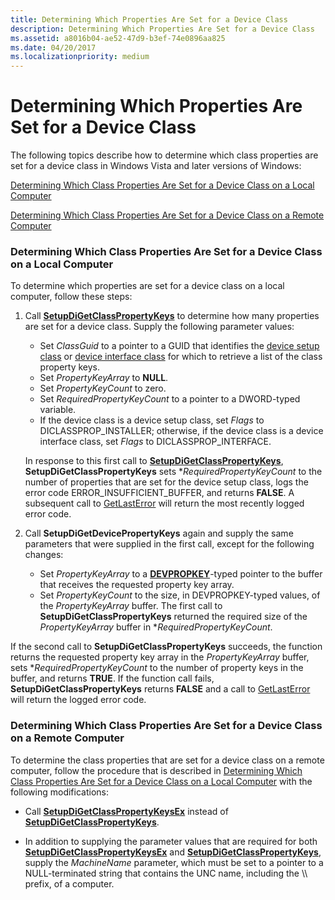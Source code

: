```yaml
---
title: Determining Which Properties Are Set for a Device Class
description: Determining Which Properties Are Set for a Device Class
ms.assetid: a8016b04-ae52-47d9-b3ef-74e0896aa825
ms.date: 04/20/2017
ms.localizationpriority: medium
---
```


# Determining Which Properties Are Set for a Device Class


The following topics describe how to determine which class properties are set for a device class in Windows Vista and later versions of Windows:

[Determining Which Class Properties Are Set for a Device Class on a Local Computer](#determining-which-class-properties-are-set-for-a-device-class-on-a-loc)

[Determining Which Class Properties Are Set for a Device Class on a Remote Computer](#determining-which-class-properties-are-set-for-a-device-class-on-a-rem)

### <a href="" id="determining-which-class-properties-are-set-for-a-device-class-on-a-loc"></a> Determining Which Class Properties Are Set for a Device Class on a Local Computer

To determine which properties are set for a device class on a local computer, follow these steps:

1.  Call [**SetupDiGetClassPropertyKeys**](/windows/win32/api/setupapi/nf-setupapi-setupdigetclasspropertykeys) to determine how many properties are set for a device class. Supply the following parameter values:

    -   Set *ClassGuid* to a pointer to a GUID that identifies the [device setup class](./overview-of-device-setup-classes.md) or [device interface class](./overview-of-device-interface-classes.md) for which to retrieve a list of the class property keys.
    -   Set *PropertyKeyArray* to **NULL**.
    -   Set *PropertyKeyCount* to zero.
    -   Set *RequiredPropertyKeyCount* to a pointer to a DWORD-typed variable.
    -   If the device class is a device setup class, set *Flags* to DICLASSPROP_INSTALLER; otherwise, if the device class is a device interface class, set *Flags* to DICLASSPROP_INTERFACE.

    In response to this first call to [**SetupDiGetClassPropertyKeys**](/windows/win32/api/setupapi/nf-setupapi-setupdigetclasspropertykeys), **SetupDiGetClassPropertyKeys** sets \**RequiredPropertyKeyCount* to the number of properties that are set for the device setup class, logs the error code ERROR_INSUFFICIENT_BUFFER, and returns **FALSE**. A subsequent call to [GetLastError](/windows/win32/api/errhandlingapi/nf-errhandlingapi-getlasterror) will return the most recently logged error code.

2.  Call **SetupDiGetDevicePropertyKeys** again and supply the same parameters that were supplied in the first call, except for the following changes:
    -   Set *PropertyKeyArray* to a [**DEVPROPKEY**](./devpropkey.md)-typed pointer to the buffer that receives the requested property key array.
    -   Set *PropertyKeyCount* to the size, in DEVPROPKEY-typed values, of the *PropertyKeyArray* buffer. The first call to **SetupDiGetClassPropertyKeys** returned the required size of the *PropertyKeyArray* buffer in \**RequiredPropertyKeyCount*.

If the second call to **SetupDiGetClassPropertyKeys** succeeds, the function returns the requested property key array in the *PropertyKeyArray* buffer, sets \**RequiredPropertyKeyCount* to the number of property keys in the buffer, and returns **TRUE**. If the function call fails, **SetupDiGetClassPropertyKeys** returns **FALSE** and a call to [GetLastError](/windows/win32/api/errhandlingapi/nf-errhandlingapi-getlasterror) will return the logged error code.

### <a href="" id="determining-which-class-properties-are-set-for-a-device-class-on-a-rem"></a> Determining Which Class Properties Are Set for a Device Class on a Remote Computer

To determine the class properties that are set for a device class on a remote computer, follow the procedure that is described in [Determining Which Class Properties Are Set for a Device Class on a Local Computer](#determining-which-class-properties-are-set-for-a-device-class-on-a-loc) with the following modifications:

-   Call [**SetupDiGetClassPropertyKeysEx**](/windows/win32/api/setupapi/nf-setupapi-setupdigetclasspropertykeysexw) instead of [**SetupDiGetClassPropertyKeys**](/windows/win32/api/setupapi/nf-setupapi-setupdigetclasspropertykeys).

-   In addition to supplying the parameter values that are required for both [**SetupDiGetClassPropertyKeysEx**](/windows/win32/api/setupapi/nf-setupapi-setupdigetclasspropertykeysexw) and [**SetupDiGetClassPropertyKeys**](/windows/win32/api/setupapi/nf-setupapi-setupdigetclasspropertykeys), supply the *MachineName* parameter, which must be set to a pointer to a NULL-terminated string that contains the UNC name, including the \\\\ prefix, of a computer.

